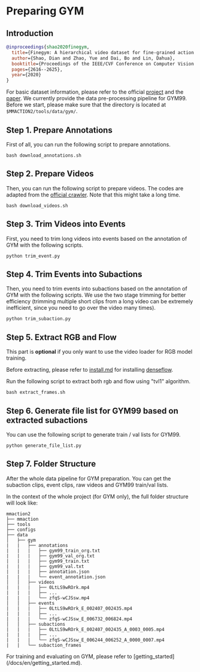 # Preparing GYM

## Introduction

<!-- [DATASET] -->

```BibTeX
@inproceedings{shao2020finegym,
  title={Finegym: A hierarchical video dataset for fine-grained action understanding},
  author={Shao, Dian and Zhao, Yue and Dai, Bo and Lin, Dahua},
  booktitle={Proceedings of the IEEE/CVF Conference on Computer Vision and Pattern Recognition},
  pages={2616--2625},
  year={2020}
}
```

For basic dataset information, please refer to the official [project](https://sdolivia.github.io/FineGym/) and the [paper](https://arxiv.org/abs/2004.06704).
We currently provide the data pre-processing pipeline for GYM99.
Before we start, please make sure that the directory is located at `$MMACTION2/tools/data/gym/`.

## Step 1. Prepare Annotations

First of all, you can run the following script to prepare annotations.

```shell
bash download_annotations.sh
```

## Step 2. Prepare Videos

Then, you can run the following script to prepare videos.
The codes are adapted from the [official crawler](https://github.com/activitynet/ActivityNet/tree/master/Crawler/Kinetics). Note that this might take a long time.

```shell
bash download_videos.sh
```

## Step 3. Trim Videos into Events

First, you need to trim long videos into events based on the annotation of GYM with the following scripts.

```shell
python trim_event.py
```

## Step 4. Trim Events into Subactions

Then, you need to trim events into subactions based on the annotation of GYM with the following scripts. We use the two stage trimming for better efficiency (trimming multiple short clips from a long video can be extremely inefficient, since you need to go over the video many times).

```shell
python trim_subaction.py
```

## Step 5. Extract RGB and Flow

This part is **optional** if you only want to use the video loader for RGB model training.

Before extracting, please refer to [install.md](/docs/en/install.md) for installing [denseflow](https://github.com/open-mmlab/denseflow).

Run the following script to extract both rgb and flow using "tvl1" algorithm.

```shell
bash extract_frames.sh
```

## Step 6. Generate file list for GYM99 based on extracted subactions

You can use the following script to generate train / val lists for GYM99.

```shell
python generate_file_list.py
```

## Step 7. Folder Structure

After the whole data pipeline for GYM preparation. You can get the subaction clips, event clips, raw videos and GYM99 train/val lists.

In the context of the whole project (for GYM only), the full folder structure will look like:

```
mmaction2
├── mmaction
├── tools
├── configs
├── data
│   ├── gym
|   |   ├── annotations
|   |   |   ├── gym99_train_org.txt
|   |   |   ├── gym99_val_org.txt
|   |   |   ├── gym99_train.txt
|   |   |   ├── gym99_val.txt
|   |   |   ├── annotation.json
|   |   |   └── event_annotation.json
│   │   ├── videos
|   |   |   ├── 0LtLS9wROrk.mp4
|   |   |   ├── ...
|   |   |   └── zfqS-wCJSsw.mp4
│   │   ├── events
|   |   |   ├── 0LtLS9wROrk_E_002407_002435.mp4
|   |   |   ├── ...
|   |   |   └── zfqS-wCJSsw_E_006732_006824.mp4
│   │   ├── subactions
|   |   |   ├── 0LtLS9wROrk_E_002407_002435_A_0003_0005.mp4
|   |   |   ├── ...
|   |   |   └── zfqS-wCJSsw_E_006244_006252_A_0000_0007.mp4
|   |   └── subaction_frames
```

For training and evaluating on GYM, please refer to \[getting_started\](/docs/en/getting_started.md).
